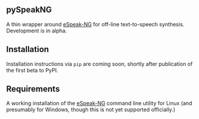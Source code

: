 ## pySpeakNG
A thin wrapper around [eSpeak-NG](https://github.com/espeak-ng/espeak-ng) for
off-line text-to-speech synthesis. Development is in alpha.

## Installation
Installation instructions via `pip` are coming soon, shortly after publication
of the first beta to PyPI.

## Requirements
A working installation of the
[eSpeak-NG](https://github.com/espeak-ng/espeak-ng) command line utility for
Linux (and presumably for Windows, though this is not yet supported officially.)